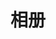 ---
layout: albums
title: 相册
icon: i-ri-gallery-line
nav: false		# 关闭页面导航
comment: false	# 关闭评论
toc: false		# 关闭文章目录
aside: false	# 关闭目录边栏
albums:			# 相簿
  - caption: 业余无线电
    url: /albums/AR
    cover: ../photo/album/AR/WWDIGI2023.png
    desc: Amateur Radio
  - caption: 小裙子
    url: /albums/Dress
    cover: ../photo/album/Dress/1.jpg
    desc: Dress
---